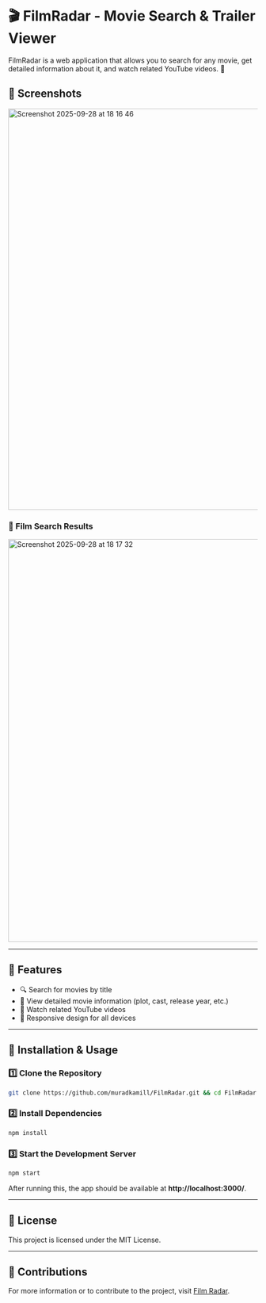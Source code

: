 # 🎬 FilmRadar - Movie Search & Trailer Viewer  

FilmRadar is a web application that allows you to search for any movie, get detailed information about it, and watch related YouTube videos. 🍿  

## 📸 Screenshots  
<img width="1470" height="810" alt="Screenshot 2025-09-28 at 18 16 46" src="https://github.com/user-attachments/assets/b89b5039-badb-4ce1-a555-2c68962d52a2" />



### 🔎 Film Search Results  
<img width="1470" height="813" alt="Screenshot 2025-09-28 at 18 17 32" src="https://github.com/user-attachments/assets/4287c3d4-f12e-4182-bf49-df56917d8a00" />

---

## 🚀 Features  
- 🔍 Search for movies by title  
- 📖 View detailed movie information (plot, cast, release year, etc.)  
- 🎥 Watch related YouTube videos  
- 📱 Responsive design for all devices  

---

## 🔧 Installation & Usage  

### 1️⃣ Clone the Repository  
```sh
git clone https://github.com/muradkamill/FilmRadar.git && cd FilmRadar
```

### 2️⃣ Install Dependencies  
```sh
npm install
```

### 3️⃣ Start the Development Server  
```sh
npm start
```
After running this, the app should be available at **http://localhost:3000/**.  

---

## 📜 License  
This project is licensed under the MIT License.  

---

## 🤝 Contributions  
For more information or to contribute to the project, visit [Film Radar](https://filmradar.netlify.app).
